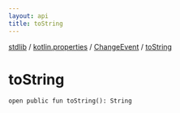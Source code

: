 ```yaml
---
layout: api
title: toString
---
```

[stdlib](../../index.md) / [kotlin.properties](../index.md) / [ChangeEvent](index.md) / [toString](toString.md)

# toString

```
open public fun toString(): String
```

